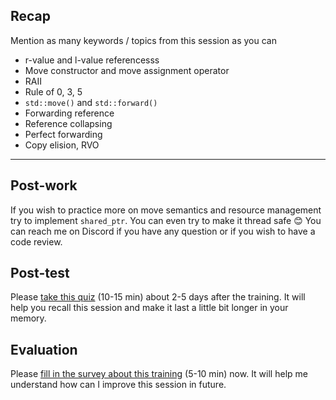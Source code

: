 ## Recap

Mention as many keywords / topics from this session as you can

* <!-- .element: class="fragment fade-in" --> r-value and l-value referencesss
* <!-- .element: class="fragment fade-in" --> Move constructor and move assignment operator
* <!-- .element: class="fragment fade-in" --> RAII
* <!-- .element: class="fragment fade-in" --> Rule of 0, 3, 5
* <!-- .element: class="fragment fade-in" --> <code>std::move()</code> and <code>std::forward()</code>
* <!-- .element: class="fragment fade-in" --> Forwarding reference
* <!-- .element: class="fragment fade-in" --> Reference collapsing
* <!-- .element: class="fragment fade-in" --> Perfect forwarding
* <!-- .element: class="fragment fade-in" --> Copy elision, RVO

___

## Post-work

If you wish to practice more on move semantics and resource management try to implement `shared_ptr`.
You can even try to make it thread safe 😊
You can reach me on Discord if you have any question or if you wish to have a code review.

## Post-test

Please [take this quiz](https://forms.gle/rhGWFrfsDQqbA3kL7) (10-15 min) about 2-5 days after the training.
It will help you recall this session and make it last a little bit longer in your memory.

## Evaluation

Please [fill in the survey about this training](https://forms.gle/AzPbk9iAv4poDrrZ9) (5-10 min) now.
It will help me understand how can I improve this session in future.
